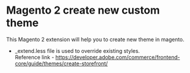 # Magento 2 create new custom theme
This Magento 2 extension will help you to create new theme in magento.<br/>
- _extend.less file is used to override existing styles.<br/>
Reference link - https://developer.adobe.com/commerce/frontend-core/guide/themes/create-storefront/
